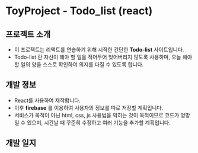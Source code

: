 # ToyProject - Todo_list (react)
## 프로젝트 소개
- 이 프로젝트는 리액트를 연습하기 위해 시작한 간단한 __Todo-list__ 사이트입니다.
- Todo-list 란 자신이 해야 할 일을 적어두어 잊어버리지 않도록 사용하며, 오늘 해야할 일의 양을 스스로 확인하여 의지를 다질 수 있도록 합니다.
## 개발 정보
- React를 사용하여 제작합니다.
- 이후 __firebase__ 를 이용하여 사용자의 정보를 따로 저장할 계획입니다.
- 서비스가 목적이 아닌 html, css, js 사용법을 익히는 것이 목적이므로 코드가 엉망일 수 있으며, 시간날 때 꾸준히 수정하고 여러 기능을 추가할 계획입니다.
## 개발 일지
 